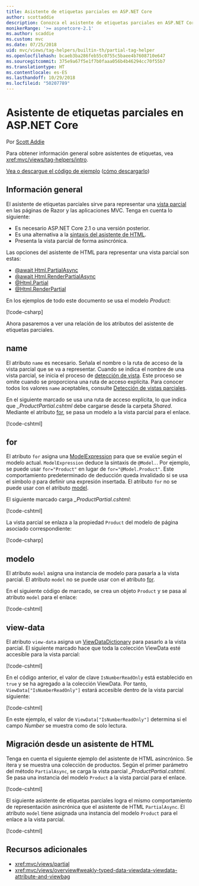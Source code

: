 ```yaml
---
title: Asistente de etiquetas parciales en ASP.NET Core
author: scottaddie
description: Conozca el asistente de etiquetas parciales en ASP.NET Core y el rol que desempeña cada uno de sus atributos a la hora de representar una vista parcial.
monikerRange: '>= aspnetcore-2.1'
ms.author: scaddie
ms.custom: mvc
ms.date: 07/25/2018
uid: mvc/views/tag-helpers/builtin-th/partial-tag-helper
ms.openlocfilehash: bcaeb3ba286feb55c0755c5baee4b7608710e647
ms.sourcegitcommit: 375e9a67f5e1f7b0faaa056b4b46294cc70f55b7
ms.translationtype: HT
ms.contentlocale: es-ES
ms.lasthandoff: 10/29/2018
ms.locfileid: "50207789"
---
```

# <a name="partial-tag-helper-in-aspnet-core"></a>Asistente de etiquetas parciales en ASP.NET Core

Por [Scott Addie](https://github.com/scottaddie)

Para obtener información general sobre asistentes de etiquetas, vea <xref:mvc/views/tag-helpers/intro>.

[Vea o descargue el código de ejemplo](https://github.com/aspnet/Docs/tree/master/aspnetcore/mvc/views/tag-helpers/built-in/samples) ([cómo descargarlo](xref:index#how-to-download-a-sample))

## <a name="overview"></a>Información general

El asistente de etiquetas parciales sirve para representar una [vista parcial](xref:mvc/views/partial) en las páginas de Razor y las aplicaciones MVC. Tenga en cuenta lo siguiente:

* Es necesario ASP.NET Core 2.1 o una versión posterior.
* Es una alternativa a la [sintaxis del asistente de HTML](xref:mvc/views/partial#reference-a-partial-view).
* Presenta la vista parcial de forma asincrónica.

Las opciones del asistente de HTML para representar una vista parcial son estas:

* [@await Html.PartialAsync](/dotnet/api/microsoft.aspnetcore.mvc.rendering.htmlhelperpartialextensions.partialasync)
* [@await Html.RenderPartialAsync](/dotnet/api/microsoft.aspnetcore.mvc.rendering.htmlhelperpartialextensions.renderpartialasync)
* [@Html.Partial](/dotnet/api/microsoft.aspnetcore.mvc.rendering.htmlhelperpartialextensions.partial)
* [@Html.RenderPartial](/dotnet/api/microsoft.aspnetcore.mvc.rendering.htmlhelperpartialextensions.renderpartial)

En los ejemplos de todo este documento se usa el modelo *Product*:

[!code-csharp[](samples/TagHelpersBuiltIn/Models/Product.cs)]

Ahora pasaremos a ver una relación de los atributos del asistente de etiquetas parciales.

## <a name="name"></a>name

El atributo `name` es necesario. Señala el nombre o la ruta de acceso de la vista parcial que se va a representar. Cuando se indica el nombre de una vista parcial, se inicia el proceso de [detección de vista](xref:mvc/views/overview#view-discovery). Este proceso se omite cuando se proporciona una ruta de acceso explícita. Para conocer todos los valores `name` aceptables, consulte [Detección de vistas parciales](xref:mvc/views/partial#partial-view-discovery).

En el siguiente marcado se usa una ruta de acceso explícita, lo que indica que *_ProductPartial.cshtml* debe cargarse desde la carpeta *Shared*. Mediante el atributo [for](#for), se pasa un modelo a la vista parcial para el enlace.

[!code-cshtml[](samples/TagHelpersBuiltIn/Pages/Product.cshtml?name=snippet_Name)]

## <a name="for"></a>for

El atributo `for` asigna una [ModelExpression](/dotnet/api/microsoft.aspnetcore.mvc.viewfeatures.modelexpression) para que se evalúe según el modelo actual. `ModelExpression` deduce la sintaxis de `@Model.`. Por ejemplo, se puede usar `for="Product"` en lugar de `for="@Model.Product"`. Este comportamiento predeterminado de deducción queda invalidado si se usa el símbolo `@` para definir una expresión insertada. El atributo `for` no se puede usar con el atributo [model](#model).

El siguiente marcado carga *_ProductPartial.cshtml*:

[!code-cshtml[](samples/TagHelpersBuiltIn/Pages/Product.cshtml?name=snippet_For)]

La vista parcial se enlaza a la propiedad `Product` del modelo de página asociado correspondiente:

[!code-csharp[](samples/TagHelpersBuiltIn/Pages/Product.cshtml.cs?highlight=8)]

## <a name="model"></a>modelo

El atributo `model` asigna una instancia de modelo para pasarla a la vista parcial. El atributo `model` no se puede usar con el atributo [for](#for).

En el siguiente código de marcado, se crea un objeto `Product` y se pasa al atributo `model` para el enlace:

[!code-cshtml[](samples/TagHelpersBuiltIn/Pages/Product.cshtml?name=snippet_Model)]

## <a name="view-data"></a>view-data

El atributo `view-data` asigna un [ViewDataDictionary](/dotnet/api/microsoft.aspnetcore.mvc.viewfeatures.viewdatadictionary) para pasarlo a la vista parcial. El siguiente marcado hace que toda la colección ViewData esté accesible para la vista parcial:

[!code-cshtml[](samples/TagHelpersBuiltIn/Pages/Product.cshtml?name=snippet_ViewData&highlight=5-)]

En el código anterior, el valor de clave `IsNumberReadOnly` está establecido en `true` y se ha agregado a la colección ViewData. Por tanto, `ViewData["IsNumberReadOnly"]` estará accesible dentro de la vista parcial siguiente:

[!code-cshtml[](samples/TagHelpersBuiltIn/Pages/Shared/_ProductViewDataPartial.cshtml?highlight=5)]

En este ejemplo, el valor de `ViewData["IsNumberReadOnly"]` determina si el campo *Number* se muestra como de solo lectura.

## <a name="migrate-from-an-html-helper"></a>Migración desde un asistente de HTML

Tenga en cuenta el siguiente ejemplo del asistente de HTML asincrónico. Se itera y se muestra una colección de productos. Según el primer parámetro del método `PartialAsync`, se carga la vista parcial *_ProductPartial.cshtml*. Se pasa una instancia del modelo `Product` a la vista parcial para el enlace.

[!code-cshtml[](samples/TagHelpersBuiltIn/Pages/Products.cshtml?name=snippet_HtmlHelper&highlight=3)]

El siguiente asistente de etiquetas parciales logra el mismo comportamiento de representación asincrónica que el asistente de HTML `PartialAsync`. El atributo `model` tiene asignada una instancia del modelo `Product` para el enlace a la vista parcial.

[!code-cshtml[](samples/TagHelpersBuiltIn/Pages/Products.cshtml?name=snippet_TagHelper&highlight=3)]

## <a name="additional-resources"></a>Recursos adicionales

* <xref:mvc/views/partial>
* <xref:mvc/views/overview#weakly-typed-data-viewdata-viewdata-attribute-and-viewbag>
